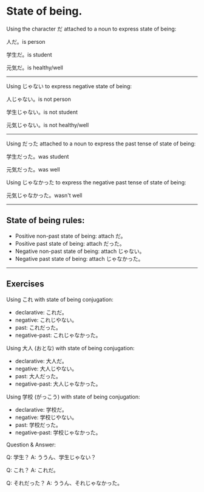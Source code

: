 # State of being.

Using the character だ attached to a noun to express state of being:

人だ。is person

学生だ。is student

元気だ。is healthy/well

---

Using じゃない to express negative state of being:

人じゃない。is not person

学生じゃない。is not student

元気じゃない。is not healthy/well

---

Using だった attached to a noun to express the past tense of state of being:

学生だった。was student

元気だった。was well

Using じゃなかった to express the negative past tense of state of being:

元気じゃなかった。wasn't well

---

## State of being rules:

- Positive non-past state of being: attach だ。
- Positive past state of being: attach だった。
- Negative non-past state of being: attach じゃない。
- Negative past state of being: attach じゃなかった。

---

## Exercises

Using これ with state of being conjugation:

- declarative: これだ。
- negative: これじやない。
- past: これだった。
- negative-past: これじゃなかった。

Using 大人 (おとな) with state of being conjugation:

- declarative: 大人だ。
- negative: 大人じやない。
- past: 大人だった。
- negative-past: 大人じゃなかった。

Using 学校 (がっこう) with state of being conjugation:

- declarative: 学校だ。
- negative: 学校じやない。
- past: 学校だった。
- negative-past: 学校じゃなかった。

Question & Answer:

Q: 学生？
A: ううん、学生じゃない？

Q: これ？
A: これだ。

Q: それだった？
A: ううん、それじゃなかった。
